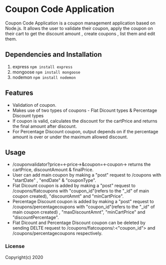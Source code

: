 # Coupon Code Application

Coupon Code Application is a coupon management application based on Node.js. It allows the user to validate their coupon, apply the coupon on their cart to get the discount amount , create coupons , list them and edit them. 

## Dependencies and Installation

1. express `npm install express`
2. mongoose `npm install mongoose`
3. nodemon `npm install nodemon`

## Features

* Validation of coupon.
* Makes use of two types of coupons - Flat Dicount types & Percentage Discount types
* If coupon is valid, calculates the discount for the cartPrice and returns the final amount after discount.
* For Percentage Discount coupon, output depends on if the percentage amount is over or under the maximum allowed discount. 

## Usage

* /couponvalidator?price=<-price->&coupon=<-coupon-> returns the cartPrice, discountAmount & finalPrice.
* User can add main coupon by making a "post" request to /coupons with "startDate" , "endDate" & "couponType". 
* Flat Dicount coupon is added by making a "post" request to /coupons/flatcoupons with "coupon_id"(refers to the "_id" of main coupon created), "discountAmnt" and "minCartPrice".
* Percentage Discount coupon is added by making a "post" request to /coupons/percentagecoupons with "coupon_id"(refers to the "_id" of main coupon created) , "maxDiscountAmnt", "minCartPrice" and "discountPercentage".
* Flat Dicount and Percentage Discount coupon can be deleted by sending DELTE request to /coupons/flatcoupons/:<"coupon_id"> and /coupons/percentagecoupons respectively.

### License

Copyright(c) 2020 
